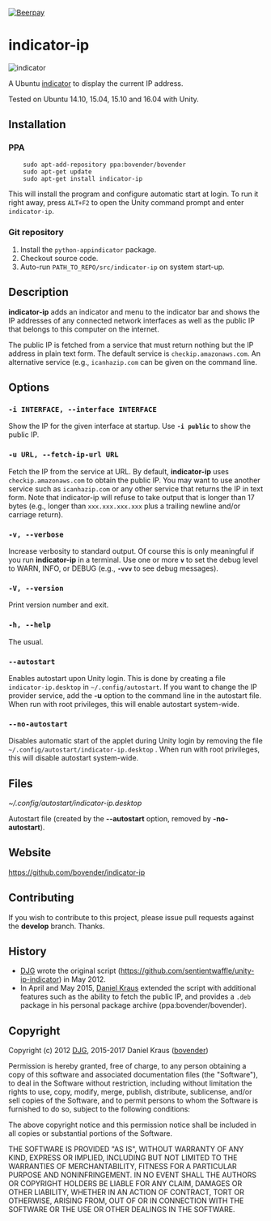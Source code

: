 [![Beerpay](https://beerpay.io/bovender/indicator-ip/badge.svg?style=flat-square)](https://beerpay.io/bovender/indicator-ip)
# indicator-ip

![indicator](https://github.com/bovender/indicator-ip/raw/master/src/IndicatorIp/images/screenshot.png)

A Ubuntu [indicator](http://unity.ubuntu.com/projects/appindicators/)
to display the current IP address.

Tested on Ubuntu 14.10, 15.04, 15.10 and 16.04 with Unity.


## Installation

### PPA

        sudo apt-add-repository ppa:bovender/bovender
        sudo apt-get update
        sudo apt-get install indicator-ip

This will install the program and configure automatic start at login. To
run it right away, press `ALT+F2` to open the Unity command prompt and
enter `indicator-ip`. 

### Git repository

  1. Install the `python-appindicator` package.
  2. Checkout source code.
  3. Auto-run `PATH_TO_REPO/src/indicator-ip` on system start-up.


## Description

**indicator-ip** adds an indicator and menu to the indicator bar and
shows the IP addresses of any connected network interfaces as well as
the public IP that belongs to this computer on the internet.

The public IP is fetched from a service that must return nothing but the
IP address in plain text form. The default service is
`checkip.amazonaws.com`. An alternative service (e.g., `icanhazip.com`
can be given on the command line.


## Options

### `-i INTERFACE, --interface INTERFACE`

Show the IP for the given interface at startup. Use **`-i public`** to
show the public IP.

### `-u URL, --fetch-ip-url URL`

Fetch the IP from the service at URL. By default, **indicator-ip** uses
`checkip.amazonaws.com` to obtain the public IP. You may want to use
another service such as `icanhazip.com` or any other service that
returns the IP in text form. Note that indicator-ip will refuse to take
output that is longer than 17 bytes (e.g., longer than `xxx.xxx.xxx.xxx`
plus a trailing newline and/or carriage return).

### `-v, --verbose`

Increase verbosity to standard output. Of course this is only meaningful
if you run **indicator-ip** in a terminal. Use one or more **`v`** to set
the debug level to WARN, INFO, or DEBUG (e.g., **`-vvv`** to see debug
messages).

### `-V, --version`

Print version number and exit.

### `-h, --help`

The usual.

### `--autostart`

Enables autostart upon Unity login. This is done by creating a file
`indicator-ip.desktop` in `~/.config/autostart`. If you want to change
the IP provider service, add the **-u** option to the command line in
the autostart file. When run with root privileges, this will enable 
autostart system-wide.

### `--no-autostart`

Disables automatic start of the applet during Unity login by removing
the file `~/.config/autostart/indicator-ip.desktop` . When run with root 
privileges, this will disable autostart system-wide.


## Files

*~/.config/autostart/indicator-ip.desktop*

Autostart file (created by the **--autostart** option, removed by
**-no-autostart**).
                

## Website

<https://github.com/bovender/indicator-ip>


## Contributing

If you wish to contribute to this project, please issue pull requests 
against the **develop** branch. Thanks.


## History

- [DJG](https://github.com/sentientwaffle) wrote the original script
  (https://github.com/sentientwaffle/unity-ip-indicator) in May 2012.
- In April and May 2015, [Daniel Kraus](https://github.com/bovender)
  extended the script with additional features such as the ability to
  fetch the public IP, and provides a `.deb` package in his personal
  package archive (ppa:bovender/bovender).


## Copyright

Copyright (c) 2012 [DJG](https://github.com/sentientwaffle),
2015-2017 Daniel Kraus ([bovender](https://github.com/bovender))

Permission is hereby granted, free of charge, to any person obtaining
a copy of this software and associated documentation files
(the "Software"), to deal in the Software without restriction, including
without limitation the rights to use, copy, modify, merge, publish,
distribute, sublicense, and/or sell copies of the Software, and to
permit persons to whom the Software is furnished to do so, subject
to the following conditions:

The above copyright notice and this permission notice shall be included
in all copies or substantial portions of the Software.

THE SOFTWARE IS PROVIDED "AS IS", WITHOUT WARRANTY OF ANY KIND, EXPRESS
OR IMPLIED, INCLUDING BUT NOT LIMITED TO THE WARRANTIES OF MERCHANTABILITY,
FITNESS FOR A PARTICULAR PURPOSE AND NONINFRINGEMENT. IN NO EVENT SHALL THE
AUTHORS OR COPYRIGHT HOLDERS BE LIABLE FOR ANY CLAIM, DAMAGES OR OTHER
LIABILITY, WHETHER IN AN ACTION OF CONTRACT, TORT OR OTHERWISE, ARISING
FROM, OUT OF OR IN CONNECTION WITH THE SOFTWARE OR THE USE OR OTHER
DEALINGS IN THE SOFTWARE.

<!-- vim: set tw=72: -->
